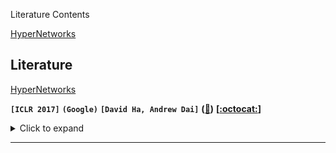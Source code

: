 



Literature Contents

[HyperNetworks](#HyperNetworks)



## Literature



[HyperNetworks](https://arxiv.org/pdf/1609.09106.pdf)

**`[ICLR 2017]`**	**`(Google)`**	**`[David Ha, Andrew Dai]`**	**([:memo:]())**	**[[:octocat:]()]**

<details><summary>Click to expand</summary><p>
main work

generate the weights for another network

end-to-end



a filter has dimensions $f_{size} \times f_{size}$

kernel contain $N_{in} \times N_{out}$

these all parameters are stored in a matrix $K^j$



</p></details>

---